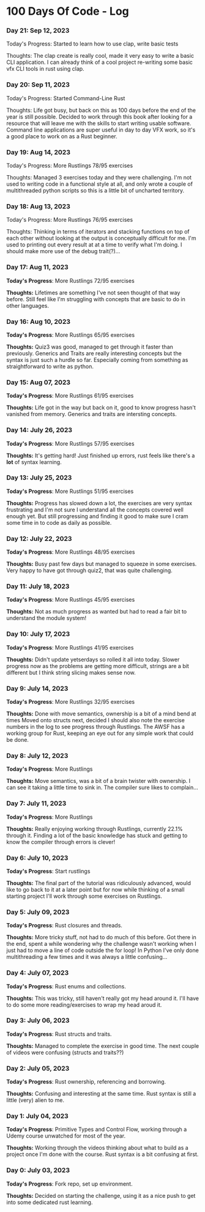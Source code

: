 # 100 Days Of Code - Log

### Day 21: Sep 12, 2023
Today's Progress: Started to learn how to use clap, write basic tests

Thoughts: The clap create is really cool, made it very easy to write a basic CLI application. I can already think of a cool project re-writing some basic vfx CLI tools in rust using clap.

### Day 20: Sep 11, 2023
Today's Progress: Started Command-Line Rust

Thoughts: Life got busy, but back on this as 100 days before the end of the year is still possible. Decided to work through this book after looking for a resource that will leave me with the skills to start writing usable software. Command line applications are super useful in day to day VFX work, so it's a good place to work on as a Rust beginner.


### Day 19: Aug 14, 2023
Today's Progress: More Rustlings 78/95 exercises

Thoughts: Managed 3 exercises today and they were challenging. I'm not used to writing code in a functional style at all, and only wrote a couple of multithreaded python scripts so this is a little bit of uncharted territory.


### Day 18: Aug 13, 2023
Today's Progress: More Rustlings 76/95 exercises

Thoughts: Thinking in terms of iterators and stacking functions on top of each other without looking at the output is conceptually difficult for me. I'm used to printing out every result at at a time to verify what I'm doing. I should make more use of the debug trait(?)...


### Day 17: Aug 11, 2023
**Today's Progress**: More Rustlings 72/95 exercises

**Thoughts:** Lifetimes are something I've not seen thought of that way before. Still feel like I'm struggling with concepts that are basic to do in other languages. 


### Day 16: Aug 10, 2023
**Today's Progress**: More Rustlings 65/95 exercises

**Thoughts:** Quiz3 was good, managed to get through it faster than previously. Generics and Traits are really interesting concepts but the syntax is just such a hurdle so far. Especially coming from something as straightforward to write as python.


### Day 15: Aug 07, 2023
**Today's Progress**: More Rustlings 61/95 exercises

**Thoughts:** Life got in the way but back on it, good to know progress hasn't vanished from memory. Generics and traits are intersting concepts.


### Day 14: July 26, 2023
**Today's Progress**: More Rustlings 57/95 exercises

**Thoughts:** It's getting hard! Just finished up errors, rust feels like there's a **lot** of syntax learning.


### Day 13: July 25, 2023
**Today's Progress**: More Rustlings 51/95 exercises

**Thoughts:** Progress has slowed down a lot, the exercises are very syntax frustrating and I'm not sure I understand all the concepts covered well enough yet. But still progressing and finding it good to make sure I cram some time in to code as daily as possible.


### Day 12: July 22, 2023
**Today's Progress**: More Rustlings 48/95 exercises

**Thoughts:** Busy past few days but managed to squeeze in some exercises. Very happy to have got through quiz2, that was quite challenging.


### Day 11: July 18, 2023
**Today's Progress**: More Rustlings 45/95 exercises

**Thoughts:** Not as much progress as wanted but had to read a fair bit to understand the module system!


### Day 10: July 17, 2023
**Today's Progress**: More Rustlings 41/95 exercises

**Thoughts:** Didn't update yetserdays so rolled it all into today. Slower progress now as the problems are getting more difficult, strings are a bit different but I think string slicing makes sense now. 


### Day 9: July 14, 2023
**Today's Progress**: More Rustlings 32/95 exercises

**Thoughts:** Done with move semantics, ownership is a bit of a mind bend at times Moved onto structs next, decided I should also note the exercise numbers in the log to see progress through Rustlings. The AWSF has a working group for Rust, keeping an eye out for any simple work that could be done.


### Day 8: July 12, 2023
**Today's Progress**: More Rustlings

**Thoughts:** Move semantics, was a bit of a brain twister with ownership. I can see it taking a little time to sink in. The compiler sure likes to complain...


### Day 7: July 11, 2023
**Today's Progress**: More Rustlings

**Thoughts:** Really enjoying working through Rustlings, currently 22.1% through it. Finding a lot of the basic knowledge has stuck and getting to know the compiler through errors is clever!


### Day 6: July 10, 2023
**Today's Progress**: Start rustlings

**Thoughts:** The final part of the tutorial was ridiculously advanced, would like to go back to it at a later point but for now while thinking of a small starting project I'll work through some exercises on Rustlings.


### Day 5: July 09, 2023
**Today's Progress**: Rust closures and threads.

**Thoughts:** More tricky stuff, not had to do much of this before. Got there in the end, spent a while wondering why the challenge wasn't working when I just had to move a line of code outside the for loop! In Python I've only done multithreading a few times and it was always a little confusing...


### Day 4: July 07, 2023
**Today's Progress**: Rust enums and collections.

**Thoughts:** This was tricky, still haven't really got my head around it. I'll have to do some more reading/exercises to wrap my head aroud it.


### Day 3: July 06, 2023
**Today's Progress**: Rust structs and traits.

**Thoughts:** Managed to complete the exercise in good time. The next couple of videos were confusing (structs and traits??)  
   
  
### Day 2: July 05, 2023
**Today's Progress**: Rust ownership, referencing and borrowing.

**Thoughts:** Confusing and interesting at the same time. Rust syntax is still a little (very) alien to me.


### Day 1: July 04, 2023
**Today's Progress**: Primitive Types and Control Flow, working through a Udemy course unwatched for most of the year.

**Thoughts:** Working through the videos thinking about what to build as a project once I'm done with the course. Rust syntax is a bit confusing at first.


### Day 0: July 03, 2023
**Today's Progress**: Fork repo, set up environment.

**Thoughts:** Decided on starting the challenge, using it as a nice push to get into some dedicated rust learning.


